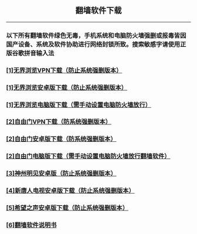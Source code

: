 <!DOCTYPE html><html><head><meta http-equiv=Content-Type content="text/html;charset=utf8"><meta name="viewport" id="viewport" content="width=device-width,initial-scale=1.0,minimum-scale=1.0,maximum-scale=1.0,user-scalable=no"></head><body><h2 style="text-align:center;">翻墙软件下载</h2><hr/>

<h3>以下所有翻墙软件绿色无毒，手机系统和电脑防火墙强删或报毒皆因国产设备、系统及软件协助进行网络封锁所致。搜索敏感字请使用正版谷歌拼音输入法</a></h3>

<h3><a href="https://github.com/w9c7ty8/w9c7ty8.github.io/blob/main/ESSpVVGkwUBspVdxj.apk">[1]无界浏览VPN下载（防止系统强删版本）</a></h3>

<h3><a href="https://github.com/w9c7ty8/w9c7ty8.github.io/blob/main/ESSpVVGkwUBspVdxj.apk">[1]无界浏览安卓版下载（防止系统强删版本）</a></h3>

<h3><a href="https://github.com/w9c7ty8/w9c7ty8.github.io/blob/main/ESSpVVGkwUBspVdxj.apk">[1]无界浏览电脑版下载（需手动设置电脑防火墙放行）</a></h3>

<h3><a href="https://github.com/w9c7ty8/w9c7ty8.github.io/blob/main/EUZZkFERUBCAVokHW.apk">[2]自由门VPN下载（防系统强删版本）</a></h3>

<h3><a href="https://github.com/w9c7ty8/w9c7ty8.github.io/blob/main/EUZZkFERUBCAVokHW.apk">[2]自由门安卓版下载（防系统强删版本）</a></h3>

<h3><a href="https://github.com/w9c7ty8/w9c7ty8.github.io/blob/main/EUZZkFERUBCAVokHW.apk">[2]自由门电脑版下载（需手动设置电脑防火墙放行翻墙软件）</a></h3>

<h3><a href="https://github.com/w9c7ty8/w9c7ty8.github.io/blob/main/gWGEFDCZRVCCp8H87.apk">[3]神州明见安卓版（防止系统强删版本）</a></h3>

<h3><a href="https://github.com/w9c7ty8/w9c7ty8.github.io/blob/main/FUVIlWWFQVCSBa6aF.apk">[4]新唐人电视安卓版下载（防止系统强删版本）</a></h3>

<h3><a href="https://github.com/w9c7ty8/w9c7ty8.github.io/blob/main/kUOQFGLEBCBnp4egi.apk">[5]希望之声安卓版下载（防止系统强删版本）</a></h3>

<h3><a href="https://github.com/w9c7ty8/w9c7ty8.github.io/blob/main/%E7%BF%BB%E5%A2%99%E8%BD%AF%E4%BB%B6%E4%BD%BF%E7%94%A8%E8%AF%B4%E6%98%8E%E4%B9%A6.txt">[6]翻墙软件说明书</a></h3><p></body></html>
